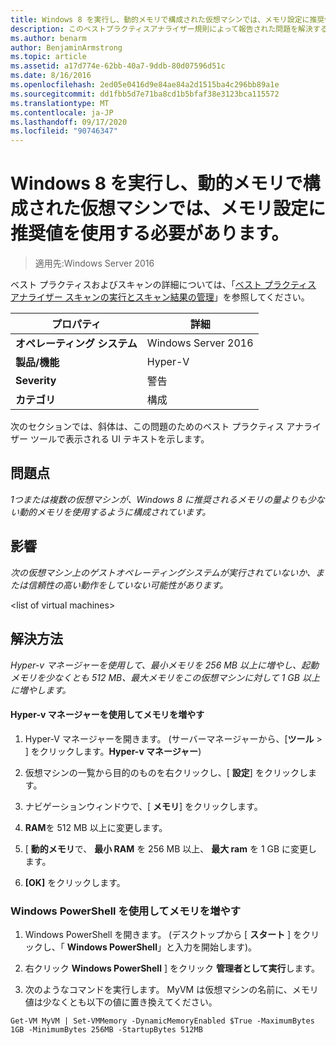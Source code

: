 ```yaml
---
title: Windows 8 を実行し、動的メモリで構成された仮想マシンでは、メモリ設定に推奨値を使用する必要があります。
description: このベストプラクティスアナライザー規則によって報告された問題を解決するための手順を示します。
ms.author: benarm
author: BenjaminArmstrong
ms.topic: article
ms.assetid: a17d774e-62bb-40a7-9ddb-80d07596d51c
ms.date: 8/16/2016
ms.openlocfilehash: 2ed05e0416d9e84ae84a2d1515ba4c296bb89a1e
ms.sourcegitcommit: dd1fbb5d7e71ba8cd1b5bfaf38e3123bca115572
ms.translationtype: MT
ms.contentlocale: ja-JP
ms.lasthandoff: 09/17/2020
ms.locfileid: "90746347"
---
```

# <a name="a-virtual-machine-running-windows-8-and-configured-with-dynamic-memory-should-use-recommended-values-for-memory-settings"></a>Windows 8 を実行し、動的メモリで構成された仮想マシンでは、メモリ設定に推奨値を使用する必要があります。

>適用先:Windows Server 2016

ベスト プラクティスおよびスキャンの詳細については、「[ベスト プラクティス アナライザー スキャンの実行とスキャン結果の管理](https://go.microsoft.com/fwlink/p/?LinkID=223177)」を参照してください。

|プロパティ|詳細|
|-|-|
|**オペレーティング システム**|Windows Server 2016|
|**製品/機能**|Hyper-V|
|**Severity**|警告|
|**カテゴリ**|構成|

次のセクションでは、斜体は、この問題のためのベスト プラクティス アナライザー ツールで表示される UI テキストを示します。

## <a name="issue"></a>**問題点**
*1つまたは複数の仮想マシンが、Windows 8 に推奨されるメモリの量よりも少ない動的メモリを使用するように構成されています。*

## <a name="impact"></a>**影響**
*次の仮想マシン上のゲストオペレーティングシステムが実行されていないか、または信頼性の高い動作をしていない可能性があります。*

\<list of virtual machines>

## <a name="resolution"></a>**解決方法**
*Hyper-v マネージャーを使用して、最小メモリを 256 MB 以上に増やし、起動メモリを少なくとも 512 MB、最大メモリをこの仮想マシンに対して 1 GB 以上に増やします。*

#### <a name="increase-memory-using-hyper-v-manager"></a>Hyper-v マネージャーを使用してメモリを増やす

1.  Hyper-V マネージャーを開きます。 (サーバーマネージャーから、[**ツール**  >  ] をクリックします。**Hyper-v マネージャー**)

2.  仮想マシンの一覧から目的のものを右クリックし、[ **設定**] をクリックします。

3.  ナビゲーションウィンドウで、[ **メモリ**] をクリックします。

4.  **RAM**を 512 MB 以上に変更します。

5.  [ **動的メモリ**で、 **最小 RAM** を 256 MB 以上、 **最大 ram** を 1 GB に変更します。

6.  **[OK]** をクリックします。

### <a name="increase-memory-using-windows-powershell"></a>Windows PowerShell を使用してメモリを増やす

1.  Windows PowerShell を開きます。 (デスクトップから [ **スタート** ] をクリックし、「 **Windows PowerShell**」と入力を開始します)。

2.  右クリック **Windows PowerShell** ] をクリック **管理者として実行**します。

3.  次のようなコマンドを実行します。 MyVM は仮想マシンの名前に、メモリ値は少なくとも以下の値に置き換えてください。

```
Get-VM MyVM | Set-VMMemory -DynamicMemoryEnabled $True -MaximumBytes 1GB -MinimumBytes 256MB -StartupBytes 512MB
```




